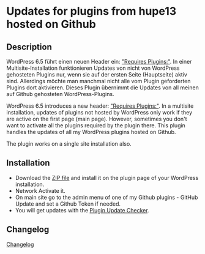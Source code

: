 # Updates for plugins from hupe13 hosted on Github

## Description

WordPress 6.5 führt einen neuen Header ein: ["Requires Plugins:"](https://make.wordpress.org/core/2024/03/05/introducing-plugin-dependencies-in-wordpress-6-5/). In einer Multisite-Installation funktionieren Updates von nicht von WordPress gehosteten Plugins nur, wenn sie auf der ersten Seite (Hauptseite) aktiv sind. Allerdings möchte man manchmal nicht alle vom Plugin geforderten Plugins dort aktivieren. Dieses Plugin übernimmt die Updates von all meinen auf Github gehosteten WordPress-Plugins.

WordPress 6.5 introduces a new header: ["Requires Plugins:"](https://make.wordpress.org/core/2024/03/05/introducing-plugin-dependencies-in-wordpress-6-5/). In a multisite installation, updates of plugins not hosted by WordPress only work if they are active on the first page (main page). However, sometimes you don't want to activate all the plugins required by the plugin there. This plugin handles the updates of all my WordPress plugins hosted on Github.

The plugin works on a single site installation also.

## Installation

* Download the [ZIP file](https://github.com/hupe13/leafext-update-github/archive/refs/heads/main.zip) and install it on the plugin page of your WordPress installation.
* Network Activate it.
* On main site go to the admin menu of one of my Github plugins - GitHub Update and set a Github Token if needed.
* You will get updates with the [Plugin Update Checker](https://github.com/YahnisElsts/plugin-update-checker).

## Changelog

<a href="https://github.com/hupe13/leafext-update-github/blob/main/changes.md">Changelog</a>
